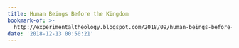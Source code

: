 ```yaml
---
title: Human Beings Before the Kingdom
bookmark-of: >-
  http://experimentaltheology.blogspot.com/2018/09/human-beings-before-kingdom.html
date: '2018-12-13 00:50:21'
---
```


